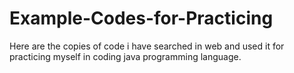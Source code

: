 # Example-Codes-for-Practicing
Here are the copies of code i have searched in web and used it for practicing myself in coding java programming language.
